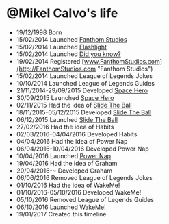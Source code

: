 @Mikel Calvo's life
===============

- 19/12/1998 Born
- 15/02/2014 Launched [Fanthom Studios](http://FanthomStudios.com "Fanthom Studios")
- 15/02/2014 Launched [Flashlight](https://play.google.com/store/apps/details?id=com.mikelcalvo.linterna "Flashlight")
- 15/02/2014 Launched [Did you know?](https://play.google.com/store/apps/details?id=com.MikelCalvo.sabiasque "Did you know?")
- 19/02/2014 Registered [www.FanthomStudios.com](http://FanthomStudios.com "Fanthom Studios")
- 15/02/2014 Launched League of Legends Jokes
- 10/10/2014 Launched League of Legends Guides
- 21/11/2014-29/09/2015 Developed [Space Hero](https://play.google.com/store/apps/details?id=com.fanthomstudios.spacehero "Space Hero")
- 30/09/2015 Launched [Space Hero](https://play.google.com/store/apps/details?id=com.fanthomstudios.spacehero "Space Hero")
- 02/11/2015 Had the idea of [Slide The Ball](https://play.google.com/store/apps/details?id=com.fanthomstudios.slidetheball "Slide The Ball")
- 18/11/2015-05/12/2015 Developed [Slide The Ball](https://play.google.com/store/apps/details?id=com.fanthomstudios.slidetheball "Slide The Ball")
- 06/12/2015 Launched [Slide The Ball](https://play.google.com/store/apps/details?id=com.fanthomstudios.slidetheball "Slide The Ball")
- 27/02/2016 Had the idea of Habits
- 02/03/2016-04/04/2016 Developed Habits
- 04/04/2016 Had the idea of Power Nap
- 06/04/2016-10/04/2016 Developed Power Nap
- 10/04/2016 Launched [Power Nap](https://play.google.com/store/apps/details?id=com.fanthomstudios.powernap "Power Nap") 
- 19/04/2016 Had the idea of Graham
- 20/04/2016-~ Developed Graham
- 06/06/2016 Removed League of Legends Jokes
- 01/10/2016 Had the idea of WakeMe!
- 01/10/2016-05/10/2016 Developed WakeMe!
- 05/10/2016 Removed League of Legends Guides
- 06/10/2016 Launched [WakeMe!](https://play.google.com/store/apps/details?id=com.fanthomstudios.wakeme "WakeMe!")
- 19/01/2017 Created this timeline
